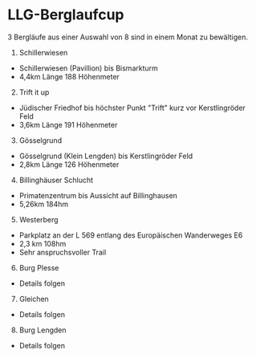 # LLG-Berglaufcup

3 Bergläufe aus einer Auswahl von 8 sind in einem Monat zu bewältigen.

1. Schillerwiesen 
  - Schillerwiesen (Pavillion) bis Bismarkturm
  - 4,4km Länge 188 Höhenmeter
  
2. Trift it up
  - Jüdischer Friedhof bis höchster Punkt "Trift" kurz vor Kerstlingröder Feld
  - 3,6km Länge 191 Höhenmeter
  
3. Gösselgrund
  - Gösselgrund (Klein Lengden) bis Kerstlingröder Feld
  - 2,8km  Länge 126 Höhenmeter
  
4. Billinghäuser Schlucht
  - Primatenzentrum bis Aussicht auf Billinghausen
  - 5,26km 184hm
  
5. Westerberg
  - Parkplatz an der L 569 entlang des Europäischen Wanderweges E6
  - 2,3 km 108hm
  - Sehr anspruchsvoller Trail
  
 6. Burg Plesse
  - Details folgen
  
 7. Gleichen
  - Details folgen
  
 8. Burg Lengden
  - Details folgen
